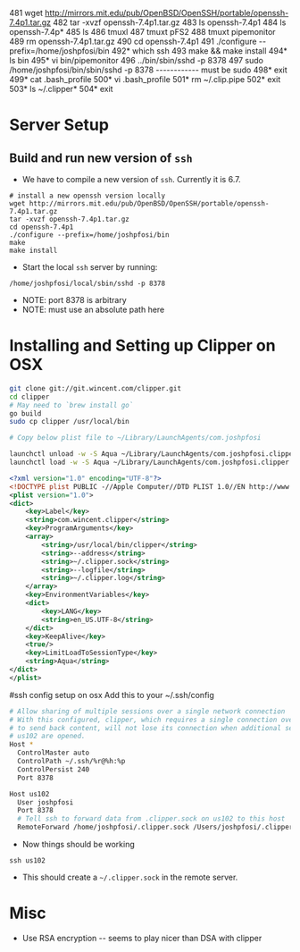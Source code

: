   481  wget http://mirrors.mit.edu/pub/OpenBSD/OpenSSH/portable/openssh-7.4p1.tar.gz
  482  tar -xvzf openssh-7.4p1.tar.gz
  483  ls openssh-7.4p1
  484  ls openssh-7.4p*
  485  ls
  486  tmuxl
  487  tmuxt pFS2
  488  tmuxt pipemonitor
  489  rm openssh-7.4p1.tar.gz
  490  cd openssh-7.4p1
  491  ./configure --prefix=/home/joshpfosi/bin
  492* which ssh
  493  make && make install
  494* ls bin
  495* vi bin/pipemonitor
  496  ../bin/sbin/sshd -p 8378
  497  sudo /home/joshpfosi/bin/sbin/sshd -p 8378
  ------------ must be sudo
  498* exit
  499* cat .bash_profile
  500* vi .bash_profile
  501* rm ~/.clip.pipe
  502* exit
  503* ls ~/.clipper*
  504* exit

# Server Setup

## Build and run new version of `ssh`

* We have to compile a new version of `ssh`. Currently it is 6.7. 

```
# install a new openssh version locally
wget http://mirrors.mit.edu/pub/OpenBSD/OpenSSH/portable/openssh-7.4p1.tar.gz
tar -xvzf openssh-7.4p1.tar.gz
cd openssh-7.4p1
./configure --prefix=/home/joshpfosi/bin
make
make install
```

* Start the local `ssh` server by running:

```
/home/joshpfosi/local/sbin/sshd -p 8378
```

* NOTE: port 8378 is arbitrary
* NOTE: must use an absolute path here

# Installing and Setting up Clipper on OSX

```sh
git clone git://git.wincent.com/clipper.git
cd clipper
# May need to `brew install go`
go build
sudo cp clipper /usr/local/bin

# Copy below plist file to ~/Library/LaunchAgents/com.joshpfosi

launchctl unload -w -S Aqua ~/Library/LaunchAgents/com.joshpfosi.clipper.plist
launchctl load -w -S Aqua ~/Library/LaunchAgents/com.joshpfosi.clipper.plist
```

```xml
<?xml version="1.0" encoding="UTF-8"?>
<!DOCTYPE plist PUBLIC -//Apple Computer//DTD PLIST 1.0//EN http://www.apple.com/DTDs/PropertyList-1.0.dtd >
<plist version="1.0">
<dict>
	<key>Label</key>
	<string>com.wincent.clipper</string>
	<key>ProgramArguments</key>
	<array>
		<string>/usr/local/bin/clipper</string>
		<string>--address</string>
		<string>~/.clipper.sock</string>
		<string>--logfile</string>
		<string>~/.clipper.log</string>
	</array>
	<key>EnvironmentVariables</key>
	<dict>
		<key>LANG</key>
		<string>en_US.UTF-8</string>
	</dict>
	<key>KeepAlive</key>
	<true/>
	<key>LimitLoadToSessionType</key>
	<string>Aqua</string>
</dict>
</plist>
```

#ssh config setup on osx
Add this to your ~/.ssh/config

```sh
# Allow sharing of multiple sessions over a single network connection
# With this configured, clipper, which requires a single connection over which
# to send back content, will not lose its connection when additional sessions to
# us102 are opened.
Host *
  ControlMaster auto
  ControlPath ~/.ssh/%r@%h:%p
  ControlPersist 240
  Port 8378

Host us102
  User joshpfosi
  Port 8378
  # Tell ssh to forward data from .clipper.sock on us102 to this host
  RemoteForward /home/joshpfosi/.clipper.sock /Users/joshpfosi/.clipper.sock
```

* Now things should be working

```
ssh us102
```

* This should create a `~/.clipper.sock` in the remote server. 

# Misc

* Use RSA encryption -- seems to play nicer than DSA with clipper
